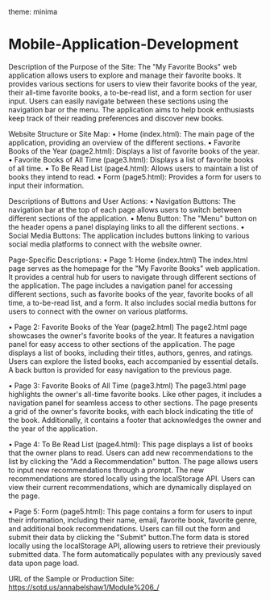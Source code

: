 theme: minima
# Mobile-Application-Development
Description of the Purpose of the Site:
The "My Favorite Books" web application allows users to explore and manage their favorite books. It provides various sections for users to view their favorite books of the year, their all-time favorite books, a to-be-read list, and a form section for user input. Users can easily navigate between these sections using the navigation bar or the menu. The application aims to help book enthusiasts keep track of their reading preferences and discover new books.

Website Structure or Site Map:
•	Home (index.html): The main page of the application, providing an overview of the different sections.
•	Favorite Books of the Year (page2.html): Displays a list of favorite books of the year.
•	Favorite Books of All Time (page3.html): Displays a list of favorite books of all time.
•	To Be Read List (page4.html): Allows users to maintain a list of books they intend to read.
•	Form (page5.html): Provides a form for users to input their information. 

Descriptions of Buttons and User Actions:
•	Navigation Buttons: The navigation bar at the top of each page allows users to switch between different sections of the application.
•	Menu Button: The "Menu" button on the header opens a panel displaying links to all the different sections.
•	Social Media Buttons: The application includes buttons linking to various social media platforms to connect with the website owner. 

Page-Specific Descriptions:
•	Page 1: Home (index.html)
The index.html page serves as the homepage for the "My Favorite Books" web application. It provides a central hub for users to navigate through different sections of the application. The page includes a navigation panel for accessing different sections, such as favorite books of the year, favorite books of all time, a to-be-read list, and a form. It also includes social media buttons for users to connect with the owner on various platforms.

•	Page 2: Favorite Books of the Year (page2.html) 
The page2.html page showcases the owner's favorite books of the year. It features a navigation panel for easy access to other sections of the application. The page displays a list of books, including their titles, authors, genres, and ratings. Users can explore the listed books, each accompanied by essential details. A back button is provided for easy navigation to the previous page.

•	Page 3: Favorite Books of All Time (page3.html)
The page3.html page highlights the owner's all-time favorite books. Like other pages, it includes a navigation panel for seamless access to other sections. The page presents a grid of the owner's favorite books, with each block indicating the title of the book. Additionally, it contains a footer that acknowledges the owner and the year of the application.

•	Page 4: To Be Read List (page4.html):
This page displays a list of books that the owner plans to read. Users can add new recommendations to the list by clicking the "Add a Recommendation" button. The page allows users to input new recommendations through a prompt. The new recommendations are stored locally using the localStorage API. Users can view their current recommendations, which are dynamically displayed on the page.

•	Page 5: Form (page5.html):
This page contains a form for users to input their information, including their name, email, favorite book, favorite genre, and additional book recommendations. Users can fill out the form and submit their data by clicking the "Submit" button.The form data is stored locally using the localStorage API, allowing users to retrieve their previously submitted data. The form automatically populates with any previously saved data upon page load.

URL of the Sample or Production Site:
   	https://sotd.us/annabelshaw1/Module%206_/ 
